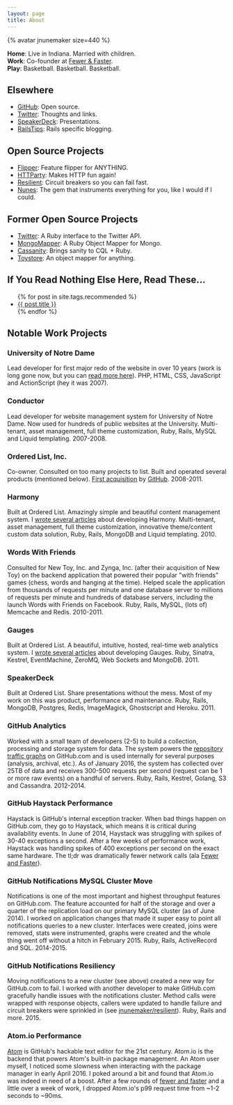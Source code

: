 ```yaml
---
layout: page
title: About
---
```


<div class="about-mugshot">{% avatar jnunemaker size=440 %}</div>

**Home**: Live in Indiana. Married with children.<br/>
**Work**: Co-founder at <a href="https://fewerandfaster.com">Fewer & Faster</a>.<br/>
**Play**: Basketball. Basketball. Basketball.

## Elsewhere

* [GitHub](https://github.com/jnunemaker): Open source.
* [Twitter](https://twitter.com/jnunemaker): Thoughts and links.
* [SpeakerDeck](https://speakerdeck.com/jnunemaker): Presentations.
* [RailsTips](http://railstips.org): Rails specific blogging.

## Open Source Projects

* <a href="https://github.com/jnunemaker/flipper">Flipper</a>: Feature flipper for ANYTHING.
* <a href="https://github.com/jnunemaker/httparty">HTTParty</a>: Makes HTTP fun again!
* <a href="https://github.com/jnunemaker/resilient">Resilient</a>: Circuit breakers so you can fail fast.
* <a href="https://github.com/jnunemaker/nunes">Nunes</a>: The gem that instruments everything for you, like I would if I could.

## Former Open Source Projects

* <a href="https://github.com/sferik/twitter">Twitter</a>: A Ruby interface to the Twitter API.
* <a href="https://github.com/mongomapper/mongomapper">MongoMapper</a>: A Ruby Object Mapper for Mongo.
* <a href="https://github.com/jnunemaker/cassanity">Cassanity</a>: Brings sanity to CQL + Ruby.
* <a href="https://github.com/jnunemaker/toystore">Toystore</a>: An object mapper for anything.

## If You Read Nothing Else Here, Read These...

<ul>
  {% for post in site.tags.recommended %}
    <li>
      <a href="{{ post.url }}">{{ post.title }}</a>
    </li>
  {% endfor %}
</ul>

## Notable Work Projects

### University of Notre Dame

Lead developer for first major redo of the website in over 10 years (work is long gone now, but you can [read more here](/images/adobe_ndedu_feature.jpg)). PHP, HTML, CSS, JavaScript and ActionScript (hey it was 2007).

### Conductor

Lead developer for website management system for University of Notre Dame. Now used for hundreds of public websites at the University. Multi-tenant, asset management, full theme customization, Ruby, Rails, MySQL and Liquid templating. 2007-2008.

### Ordered List, Inc.

Co-owner. Consulted on too many projects to list. Built and operated several products (mentioned below). [First acquisition](https://github.com/blog/993-ordered-list-is-a-githubber) by [GitHub](https://github.com). 2008-2011.

### Harmony

Built at Ordered List. Amazingly simple and beautiful content management system. I [wrote several articles](http://www.railstips.org/blog/labels/harmony/) about developing Harmony. Multi-tenant, asset management, full theme customization, innovative theme/content custom data solution, Ruby, Rails, MongoDB and Liquid templating. 2010.

### Words With Friends

Consulted for New Toy, Inc. and Zynga, Inc. (after their acquisition of New Toy) on the backend application that powered their popular "with friends" games (chess, words and hanging at the time). Helped scale the application from thousands of requests per minute and one database server to millions of requests per minute and hundreds of database servers, including the launch Words with Friends on Facebook. Ruby, Rails, MySQL, (lots of) Memcache and Redis. 2010-2011.

### Gauges

Built at Ordered List. A beautiful, intuitive, hosted, real-time web analytics system. I [wrote several articles](http://www.railstips.org/blog/labels/gauges/) about developing Gauges. Ruby, Sinatra, Kestrel, EventMachine, ZeroMQ, Web Sockets and MongoDB. 2011.

### SpeakerDeck

Built at Ordered List. Share presentations without the mess. Most of my work on this was product, performance and maintenance. Ruby, Rails, MongoDB, Postgres, Redis, ImageMagick, Ghostscript and Heroku. 2011.

### GitHub Analytics

Worked with a small team of developers (2-5) to build a collection, processing and storage system for data. The system powers the [repository traffic graphs](https://github.com/blog/1672-introducing-github-traffic-analytics) on GitHub.com and is used internally for several purposes (analysis, archival, etc.). As of January 2016, the system has collected over 25TB of data and receives 300-500 requests per second (request can be 1 or more raw events) on a handful of servers. Ruby, Rails, Kestrel, Golang, S3 and Cassandra. 2012-2014.

### GitHub Haystack Performance

Haystack is GitHub's internal exception tracker. When bad things happen on GitHub.com, they go to Haystack, which means it is critical during availability events. In June of 2014, Haystack was struggling with spikes of 30-40 exceptions a second. After a few weeks of performance work, Haystack was handling spikes of 400 exceptions per second on the exact same hardware. The tl;dr was dramatically fewer network calls (ala [Fewer and Faster](/fewer-and-faster/)).

### GitHub Notifications MySQL Cluster Move

Notifications is one of the most important and highest throughput features on GitHub.com. The feature accounted for half of the storage and over a quarter of the replication load on our primary MySQL cluster (as of June 2014). I worked on application changes that made it super easy to point all notifications queries to a new cluster. Interfaces were created, joins were removed, stats were instrumented, graphs were created and the whole thing went off without a hitch in February 2015. Ruby, Rails, ActiveRecord and SQL. 2014-2015.

### GitHub Notifications Resiliency

Moving notifications to a new cluster (see above) created a new way for GitHub.com to fail. I worked with another developer to make GitHub.com gracefully handle issues with the notifications cluster. Method calls were wrapped with response objects, callers were updated to handle failure and circuit breakers were sprinkled in (see [jnunemaker/resilient](https://github.com/jnunemaker/resilient)). Ruby, Rails and more. 2015.

### Atom.io Performance

[Atom](https://atom.io) is GitHub's hackable text editor for the 21st century. Atom.io is the backend that powers Atom's built-in package management. An Atom user myself, I noticed some slowness when interacting with the package manager in early April 2016. I poked around a bit and found that Atom.io was indeed in need of a boost. After a few rounds of [fewer and faster]({{site.url}}/fewer-and-faster/) and a little over a week of work, I dropped Atom.io's p99 request time from ~1-2 seconds to ~90ms.
